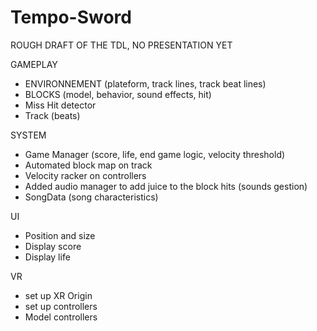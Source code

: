 # Tempo-Sword

ROUGH DRAFT OF THE TDL, NO PRESENTATION YET

GAMEPLAY
- ENVIRONNEMENT (plateform, track lines, track beat lines)
- BLOCKS (model, behavior, sound effects, hit)
- Miss Hit detector
- Track (beats)

SYSTEM
- Game Manager (score, life, end game logic, velocity threshold) 
- Automated block map on track
- Velocity racker on controllers
- Added audio manager to add juice to the block hits (sounds gestion)
- SongData (song characteristics)

UI
- Position and size
- Display score
- Display life

VR
- set up XR Origin
- set up controllers
- Model controllers
